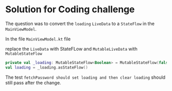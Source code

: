 # Solution for Coding challenge

The question was to convert the `loading` `LiveData` to a `StateFlow` in the `MainViewModel`.

In the file `MainViewModel.kt` file

replace the `LiveData` with StateFLow and `MutableLiveData` with `MutableStateFlow`

```kotlin
private val _loading: MutableStateFlow<Boolean> = MutableStateFlow(false)
val loading = _loading.asStateFlow()
```

The test `fetchPassword should set loading and then clear loading` should still pass after the change.

